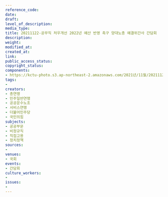 ```yaml
---
reference_code: 
date: 
draft: 
level_of_description: 
media_type: 
title: 20211122-공무직 처우개선 2022년 예산 반영 촉구 양대노총 예결위간사 간담회
description: 
weight: 
modified_at: 
created_at: 
link: 
public_access_status: 
copyright_status: 
components:
- https://kctu-photo.s3.ap-northeast-2.amazonaws.com/2021년/11월/20211122-공무직+처우개선+2022년+예산+반영+촉구+양대노총+예결위간사+간담회/_1D20353.jpg
tags:
- 
creators:
- 총연맹
- 민주일반연맹
- 공공운수노조
- 서비스연맹
- 더불어민주당
- 국민의힘
subjects:
- 공공부문
- 비정규직
- 직접고용
- 정치정책
sources:
- 
venues:
- 국회
events:
- 간담회
culture_workers:
- 
issues:
- 
---
```

